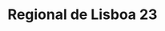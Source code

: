 ---
title: "Regional de Lisboa 23"
year: 2023
lang: "Portuguese"
tab: "https://debatecompetitivo.herokuapp.com/regional_lisboa_2023/"
country: "Portugal"
city: "Lisboa"
authors: ['David Greer', 'Alexandre Ji', 'Maria João Alves', 'Rodrigo Ferreira']
isMajor: False
layout: "tournament"
categories: ["tournaments"]
---